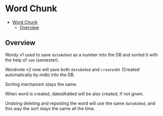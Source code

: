 # Word Chunk

<!-- TOC -->

- [Word Chunk](#word-chunk)
  - [Overview](#overview)

<!-- /TOC -->

## Overview

Wordy v1 used to save `dateAdded` as a number into the DB and sorted it with the help of `sem` (semester).

Wordnote v2 now will save both `dateAdded` and `createdAt` (Created automatically by mdb) into the DB.


Sorting mechanism stays the same.


When word is created, datedAdded will be also created, if not given.

Undoing deleting and reposting the word will use the same `dateAdded`, and this way the sort stays the same all the time.